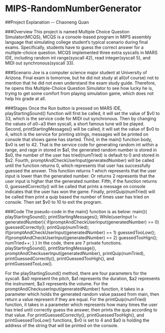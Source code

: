 # MIPS-RandomNumberGenerator

##Project Explanation --  Chaoneng Quan

###Overview
This project is named Multiple Choice Question Simulator(MCQS), MCQS is a console-based program in MIPS assembly language that simulating college student’s typical scenario during final exams. Specifically, students have to guess the correct answer for a multiple-choice question. MCQS implemented three extra syscalls in MARS IDE, including random int range(syscall 42), read integer(syscall 5), and MIDI out synchronous(syscall 33).

###Scenario
Joe is a computer science major student at University of Arizona. Final exam is tomorrow, but he did not study at all(of course) not to mention that he did not even understand the exam study guide. Therefore, he opens this Multiple-Choice Question Simulator to see how lucky he is, trying to get some comfort from playing simulation game, which does not help his grade at all.

###Stages
Once the Run button is pressed on MARS IDE, playStartingSound() function will first be called, it will set the value of $v0 to 33, which is the service code for MIDI out synchronous. Then by changing the values of $a0-$a3 then syscall, a short famous tune will be played. Second, printStartingMessages() will be called, it will set the value of $v0 to 4, which is the service for printing strings, messages will be printed on console that shows game has started. Third, in the main() function body, $v0 is set to 42. That is the service code for generating random int within a range, and rage in stored in $a1, the generated random number is stored in $s0, the number of the user has tried(numTried) is default to 0 and stored in $s2. Fourth, promptAndCheckUserInput(generatedNumber) will be called until the function returns 0, which represents that user has successfully guessed the answer. This function returns 1 which represents that the user input is lower than the generated number. Or returns 2 represents that the user input is higher that the generated number. Fifth, if the function returns 0, guessedCorrectly() will be called that prints a message on console indicates that the user has won the game. Finally, printQuip(numTried) will be called then print a quip based the number of times user has tried on console. Then set $v0 to 10 to exit the program.

###Code
The pseudo-code in the main() function is as below:
	main(){
		playStartingSound();
		printStartingMessages();
		While(userInput != generatedNumber){
			if(promptAndCheckUserInput(generatedNumber) == 0)
				guessedCorrectly();
				printQuip(numTried);
			if(promptAndCheckUserInput(generatedNumber) == 1)
				guessedTooLow();
			if(promptAndCheckUserInput(generatedNumber) == 2)
				guessedTooHign();
			numTried++;
		}
	}
In the code, there are 7 private functions. playStartingSound(), printStartingMessage(), promptAndCheckuserInput(generatedNumber), printQuip(numTried), printGuessedCorrectly(), printGuessedTooHigh(), and printGuessedTooLow(). 

For the playStartingSound() method, there are four parameters for the syscall. $a0 represent the pitch, $a1 represents the duration, $a2 represents the instrument, $a3 represents the volume. For the promptAndCheckuserInput(generatedNumber) function, it takes in a parameter which holds the generated random value passed from main, then return a value represent if they are equal. For the printQuip(numTried) function, it takes in a parameter which represents how many times the user has tried until correctly guess the answer, then prints the quip according to that value. For printGuessedCorrectly(), printGuessedTooHigh(), and printGuessedTooLow() functions, $v0 is set to 4 and $a0 is holding the address of the string that will be printed on the console.


